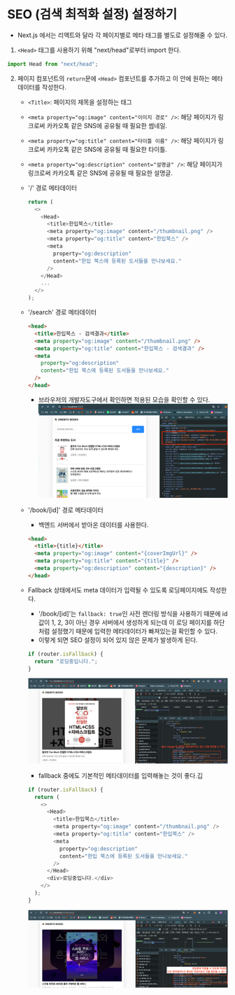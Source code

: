 # SEO (검색 최적화 설정) 설정하기

- Next.js 에서는 리액트와 달라 각 페이지별로 메타 태그를 별도로 설정해줄 수 있다.

1. `<Head>` 태그를 사용하기 위해 "next/head"로부터 import 한다.

```ts
import Head from "next/head";
```

2. 페이지 컴포넌트의 `return`문에 `<Head>` 컴포넌트를 추가하고 이 안에 원하는 메타데이터를 작성한다.

   - `<Title>`: 페이지의 제목을 설정하는 태그
   - `<meta property="og:image" content="이미지 경로" />`: 해당 페이지가 링크로써 카카오톡 같은 SNS에 공유될 때 필요한 썸네일.
   - `<meta property="og:title" content="타이틀 이름" />`: 해당 페이지가 링크로써 카카오톡 같은 SNS에 공유될 때 필요한 타이틀.
   - `<meta property="og:description" content="설명글" />`: 해당 페이지가 링크로써 카카오톡 같은 SNS에 공유될 때 필요한 설명글.

   - '/' 경로 메타데이터
     ```ts
     return (
       <>
         <Head>
           <title>한입북스</title>
           <meta property="og:image" content="/thumbnail.png" />
           <meta property="og:title" content="한입북스" />
           <meta
             property="og:description"
             content="한입 북스에 등록된 도서들을 만나보세요."
           />
         </Head>
         ...
       </>
     );
     ```
   - '/search' 경로 메타데이터

     ```html
     <head>
       <title>한입북스 - 검색결과</title>
       <meta property="og:image" content="/thumbnail.png" />
       <meta property="og:title" content="한입북스 - 검색결과" />
       <meta
         property="og:description"
         content="한입 북스에 등록된 도서들을 만나보세요."
       />
     </head>
     ```

     - 브라우저의 개발자도구에서 확인하면 적용된 모습을 확인할 수 있다.
       ![alt text](2-19_SEO_img1.png)

   - '/book/[id]' 경로 메타데이터

     - 백엔드 서버에서 받아온 데이터를 사용한다.

     ```html
     <head>
       <title>{title}</title>
       <meta property="og:image" content="{coverImgUrl}" />
       <meta property="og:title" content="{title}" />
       <meta property="og:description" content="{description}" />
     </head>
     ```

   - Fallback 상태에서도 meta 데이터가 입력될 수 있도록 로딩페이지에도 작성한다.

     - '/book/[id]'는 `fallback: true`인 사전 렌더링 방식을 사용하기 때문에 id값이 1, 2, 3이 아닌 경우 서버에서 생성하게 되는데 이 로딩 페이지를 하단처럼 설정했기 때문에 입력한 메타데이터가 빠져있는걸 확인할 수 있다.
     - 이렇게 되면 SEO 설정이 되어 있지 않은 문제가 발생하게 된다.

     ```ts
     if (router.isFallback) {
       return "로딩중입니다.";
     }
     ```

     ![alt text](2-19_SEO_img2.png)

     - fallback 중에도 기본적인 메타데이터를 입력해놓는 것이 좋다.깁

     ```ts
     if (router.isFallback) {
       return (
         <>
           <Head>
             <title>한입북스</title>
             <meta property="og:image" content="/thumbnail.png" />
             <meta property="og:title" content="한입북스" />
             <meta
               property="og:description"
               content="한입 북스에 등록된 도서들을 만나보세요."
             />
           </Head>
           <div>로딩중입니다.</div>
         </>
       );
     }
     ```

     ![alt text](2-19_SEO_img3.png)
